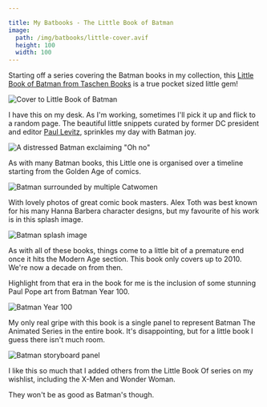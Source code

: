 ```yaml
---

title: My Batbooks - The Little Book of Batman
image:
  path: /img/batbooks/little-cover.avif
  height: 100
  width: 100
---
```


Starting off a series covering the Batman books in my collection, this [Little Book of Batman from Taschen Books](https://www.goodreads.com/book/show/26786826-the-little-book-of-batman) is a true pocket sized little gem!

![Cover to Little Book of Batman](batbooks/little-cover.avif)

I have this on my desk. As I'm working, sometimes I'll pick it up and flick to a random page. The beautiful little snippets curated by former DC president and editor [Paul Levitz](https://en.wikipedia.org/wiki/Paul_Levitz), sprinkles my day with Batman joy.

![A distressed Batman exclaiming "Oh no"](batbooks/oh-no.avif)

As with many Batman books, this Little one is organised over a timeline starting from the Golden Age of comics.

![Batman surrounded by multiple Catwomen](batbooks/many-cats.avif)

With lovely photos of great comic book masters. Alex Toth was best known for his many Hanna Barbera character designs, but my favourite of his work is in this splash image.

![Batman splash image](batbooks/alex-toth.avif)

As with all of these books, things come to a little bit of a premature end once it hits the Modern Age section. This book only covers up to 2010. We're now a decade on from then.

Highlight from that era in the book for me is the inclusion of some stunning Paul Pope art from Batman Year 100.

![Batman Year 100](batbooks/batman100.avif)

My only real gripe with this book is a single panel to represent Batman The Animated Series in the entire book. It's disappointing, but for a little book I guess there isn't much room.

![Batman storyboard panel](batbooks/btas.avif)

I like this so much that I added others from the Little Book Of series on my wishlist, including the X-Men and Wonder Woman.

They won't be as good as Batman's though.


